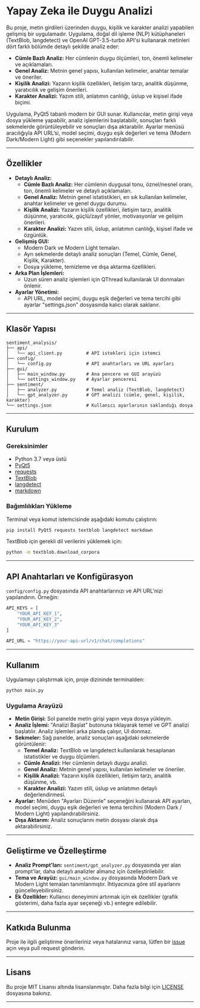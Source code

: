 # Yapay Zeka ile Duygu Analizi

Bu proje, metin girdileri üzerinden duygu, kişilik ve karakter analizi yapabilen gelişmiş bir uygulamadır. Uygulama, doğal dil işleme (NLP) kütüphaneleri (TextBlob, langdetect) ve OpenAI GPT-3.5-turbo API'si kullanarak metinleri dört farklı bölümde detaylı şekilde analiz eder:

- **Cümle Bazlı Analiz:** Her cümlenin duygu ölçümleri, ton, önemli kelimeler ve açıklamaları.
- **Genel Analiz:** Metnin genel yapısı, kullanılan kelimeler, anahtar temalar ve öneriler.
- **Kişilik Analizi:** Yazarın kişilik özellikleri, iletişim tarzı, analitik düşünme, yaratıcılık ve gelişim önerileri.
- **Karakter Analizi:** Yazım stili, anlatımın canlılığı, üslup ve kişisel ifade biçimi.

Uygulama, PyQt5 tabanlı modern bir GUI sunar. Kullanıcılar, metin girişi veya dosya yükleme yapabilir, analiz işlemlerini başlatabilir, sonuçları farklı sekmelerde görüntüleyebilir ve sonuçları dışa aktarabilir. Ayarlar menüsü aracılığıyla API URL’si, model seçimi, duygu eşik değerleri ve tema (Modern Dark/Modern Light) gibi seçenekler yapılandırılabilir.

---

## Özellikler

- **Detaylı Analiz:**  
  - **Cümle Bazlı Analiz:** Her cümlenin duygusal tonu, öznel/nesnel oranı, ton, önemli kelimeler ve detaylı açıklamaları.
  - **Genel Analiz:** Metnin genel istatistikleri, en sık kullanılan kelimeler, anahtar kelimeler ve genel duygu durumu.
  - **Kişilik Analizi:** Yazarın kişilik özellikleri, iletişim tarzı, analitik düşünme, yaratıcılık, güçlü/zayıf yönler, motivasyonlar ve gelişim önerileri.
  - **Karakter Analizi:** Yazım stili, üslup, anlatımın canlılığı, kişisel ifade ve özgünlük.
- **Gelişmiş GUI:**  
  - Modern Dark ve Modern Light temaları.
  - Ayrı sekmelerde detaylı analiz sonuçları (Temel, Cümle, Genel, Kişilik, Karakter).
  - Dosya yükleme, temizleme ve dışa aktarma özellikleri.
- **Arka Plan İşlemleri:**  
  - Uzun süren analiz işlemleri için QThread kullanılarak UI donmaları önlenir.
- **Ayarlar Yönetimi:**  
  - API URL, model seçimi, duygu eşik değerleri ve tema tercihi gibi ayarlar "settings.json" dosyasında kalıcı olarak saklanır.

---

## Klasör Yapısı

```
sentiment_analysis/
├── api/
│   └── api_client.py         # API istekleri için istemci
├── config/
│   └── config.py             # API anahtarları ve URL ayarları
├── gui/
│   ├── main_window.py        # Ana pencere ve GUI arayüzü
│   └── settings_window.py    # Ayarlar penceresi
├── sentiment/
│   ├── analyzer.py           # Temel analiz (TextBlob, langdetect)
│   └── gpt_analyzer.py       # GPT analizi (cümle, genel, kişilik, karakter)
└── settings.json             # Kullanıcı ayarlarının saklandığı dosya
```

---

## Kurulum

### Gereksinimler

- Python 3.7 veya üstü
- [PyQt5](https://pypi.org/project/PyQt5/)
- [requests](https://pypi.org/project/requests/)
- [TextBlob](https://pypi.org/project/textblob/)
- [langdetect](https://pypi.org/project/langdetect/)
- [markdown](https://pypi.org/project/Markdown/)

### Bağımlılıkları Yükleme

Terminal veya komut istemcisinde aşağıdaki komutu çalıştırın:

```bash
pip install PyQt5 requests textblob langdetect markdown
```

TextBlob için gerekli dil verilerini yüklemek için:

```bash
python -m textblob.download_corpora
```

---

## API Anahtarları ve Konfigürasyon

`config/config.py` dosyasında API anahtarlarınızı ve API URL'nizi yapılandırın. Örneğin:

```python
API_KEYS = [
    "YOUR_API_KEY_1",
    "YOUR_API_KEY_2",
    "YOUR_API_KEY_3"
]

API_URL = "https://your-api-url/v1/chat/completions"
```

---

## Kullanım

Uygulamayı çalıştırmak için, proje dizininde terminalden:

```bash
python main.py
```

### Uygulama Arayüzü

- **Metin Girişi:** Sol panelde metin girişi yapın veya dosya yükleyin.
- **Analiz İşlemi:** "Analizi Başlat" butonuna tıklayarak temel ve GPT analizi başlatılır. Analiz işlemleri arka planda çalışır, UI donmaz.
- **Sekmeler:** Sağ panelde, analiz sonuçları aşağıdaki sekmelerde görüntülenir:
  - **Temel Analiz:** TextBlob ve langdetect kullanılarak hesaplanan istatistikler ve duygu ölçümleri.
  - **Cümle Analizi:** Her cümlenin detaylı duygu analizi.
  - **Genel Analiz:** Metnin genel yapısı, kullanılan kelimeler ve öneriler.
  - **Kişilik Analizi:** Yazarın kişilik özellikleri, iletişim tarzı, analitik düşünme, vb.
  - **Karakter Analizi:** Yazım stili, üslup ve anlatımın detaylı değerlendirmesi.
- **Ayarlar:** Menüden "Ayarları Düzenle" seçeneğini kullanarak API ayarları, model seçimi, duygu eşik değerleri ve tema tercihini (Modern Dark / Modern Light) yapılandırabilirsiniz.
- **Dışa Aktarım:** Analiz sonuçlarını metin dosyası olarak dışa aktarabilirsiniz.

---

## Geliştirme ve Özelleştirme

- **Analiz Prompt'ları:** `sentiment/gpt_analyzer.py` dosyasında yer alan prompt'lar, daha detaylı analizler almanız için özelleştirilebilir.
- **Tema ve Arayüz:** `gui/main_window.py` dosyasında Modern Dark ve Modern Light temaları tanımlanmıştır. İhtiyacınıza göre stil ayarlarını güncelleyebilirsiniz.
- **Ek Özellikler:** Kullanıcı deneyimini artırmak için ek özellikler (grafik gösterimi, daha fazla ayar seçeneği vb.) entegre edilebilir.

---

## Katkıda Bulunma

Proje ile ilgili geliştirme önerileriniz veya hatalarınız varsa, lütfen bir [issue](https://github.com/your-repo/issues) açın veya pull request gönderin.

---

## Lisans

Bu proje MIT Lisansı altında lisanslanmıştır. Daha fazla bilgi için [LICENSE](LICENSE) dosyasına bakınız.

---
